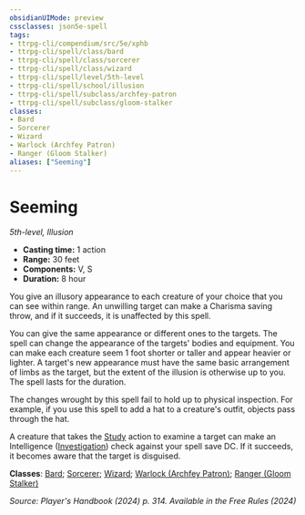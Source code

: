 ```yaml
---
obsidianUIMode: preview
cssclasses: json5e-spell
tags:
- ttrpg-cli/compendium/src/5e/xphb
- ttrpg-cli/spell/class/bard
- ttrpg-cli/spell/class/sorcerer
- ttrpg-cli/spell/class/wizard
- ttrpg-cli/spell/level/5th-level
- ttrpg-cli/spell/school/illusion
- ttrpg-cli/spell/subclass/archfey-patron
- ttrpg-cli/spell/subclass/gloom-stalker
classes:
- Bard
- Sorcerer
- Wizard
- Warlock (Archfey Patron)
- Ranger (Gloom Stalker)
aliases: ["Seeming"]
---
```

# Seeming
*5th-level, Illusion*  


- **Casting time:** 1 action
- **Range:** 30 feet
- **Components:** V, S
- **Duration:** 8 hour

You give an illusory appearance to each creature of your choice that you can see within range. An unwilling target can make a Charisma saving throw, and if it succeeds, it is unaffected by this spell.

You can give the same appearance or different ones to the targets. The spell can change the appearance of the targets' bodies and equipment. You can make each creature seem 1 foot shorter or taller and appear heavier or lighter. A target's new appearance must have the same basic arrangement of limbs as the target, but the extent of the illusion is otherwise up to you. The spell lasts for the duration.

The changes wrought by this spell fail to hold up to physical inspection. For example, if you use this spell to add a hat to a creature's outfit, objects pass through the hat.

A creature that takes the [Study](3-Mechanics/CLI/rules/actions.md#Study) action to examine a target can make an Intelligence ([Investigation](3-Mechanics/CLI/rules/skills.md#Investigation)) check against your spell save DC. If it succeeds, it becomes aware that the target is disguised.

**Classes**: [Bard](list-spells-classes-bard); [Sorcerer](list-spells-classes-sorcerer); [Wizard](list-spells-classes-wizard); [Warlock (Archfey Patron)](list-spells-classes-warlock-xphb-archfey-patron-xphb); [Ranger (Gloom Stalker)](list-spells-classes-ranger-xphb-gloom-stalker-xphb)

*Source: Player's Handbook (2024) p. 314. Available in the Free Rules (2024)*